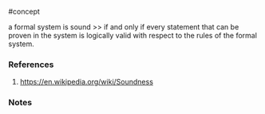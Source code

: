 #concept

a formal system is sound >> if and only if every statement that can be proven in the system is logically valid with respect to the rules of the formal system.
<!--LEARN:BKKxAG6h-->

### References
1. https://en.wikipedia.org/wiki/Soundness

### Notes




